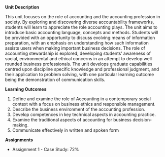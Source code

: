**Unit Description**

This unit focuses on the role of accounting and the accounting profession in society. By
exploring and discovering diverse accountability frameworks, students will learn to appreciate
the role accounting plays. The unit aims to introduce basic accounting language, concepts
and methods. Students will be provided with an opportunity to discuss evolving means of
information preparation, with an emphasis on understanding how such information assists
users when making important business decisions. The role of accounting stewardship is
explored, developing students’ awareness of social, environmental and ethical concerns in an
attempt to develop well rounded business professionals. The unit develops graduate
capabilities centred upon discipline specific knowledge and professional judgment, and their
application to problem solving, with one particular learning outcome being the demonstration
of communication skills.

**Learning Outcomes**
1. Define and examine the role of Accounting in a contemporary social context with a focus
on business ethics and responsible management.
2. Describe the business environment of the accounting profession.
3. Develop competences in key technical aspects in accounting practice.
4. Examine the traditional aspects of accounting for business decision-making.
5. Communicate effectively in written and spoken form

**Assignments** 
- Assignment 1 - Case Study: 72%

